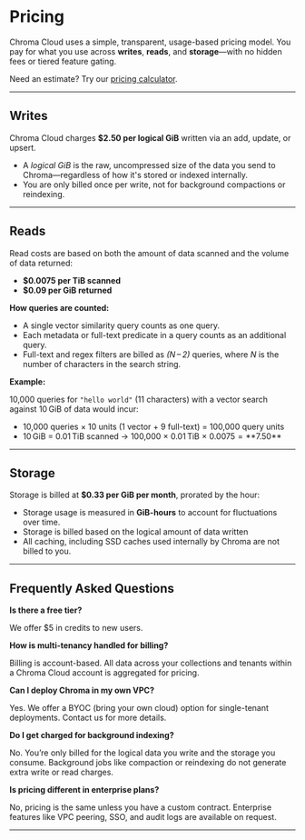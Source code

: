 # Pricing

Chroma Cloud uses a simple, transparent, usage-based pricing model. You pay for what you use across **writes**, **reads**, and **storage**—with no hidden fees or tiered feature gating.

Need an estimate? Try our [pricing calculator](https://trychroma.com/pricing).

---

## Writes

Chroma Cloud charges **$2.50 per logical GiB** written via an add, update, or upsert.

- A *logical GiB* is the raw, uncompressed size of the data you send to Chroma—regardless of how it's stored or indexed internally.
- You are only billed once per write, not for background compactions or reindexing.

---

## Reads

Read costs are based on both the amount of data scanned and the volume of data returned:

- **$0.0075 per TiB scanned**
- **$0.09 per GiB returned**

**How queries are counted:**

- A single vector similarity query counts as one query.
- Each metadata or full-text predicate in a query counts as an additional query.
- Full-text and regex filters are billed as *(N – 2)* queries, where *N* is the number of characters in the search string.

**Example:**

10,000 queries for `"hello world"` (11 characters) with a vector search against 10 GiB of data would incur:

- 10,000 queries × 10 units (1 vector + 9 full-text) = 100,000 query units
- 10 GiB = 0.01 TiB scanned → 100,000 × 0.01 TiB × $0.0075 = **$7.50**

---

## Storage

Storage is billed at **$0.33 per GiB per month**, prorated by the hour:

- Storage usage is measured in **GiB-hours** to account for fluctuations over time.
- Storage is billed based on the logical amount of data written
- All caching, including SSD caches used internally by Chroma are not billed to you.

---

## Frequently Asked Questions

**Is there a free tier?**

We offer $5 in credits to new users.

**How is multi-tenancy handled for billing?**

Billing is account-based. All data across your collections and tenants within a Chroma Cloud account is aggregated for pricing.

**Can I deploy Chroma in my own VPC?**

Yes. We offer a BYOC (bring your own cloud) option for single-tenant deployments. Contact us for more details.

**Do I get charged for background indexing?**

No. You’re only billed for the logical data you write and the storage you consume. Background jobs like compaction or reindexing do not generate extra write or read charges.

**Is pricing different in enterprise plans?**

No, pricing is the same unless you have a custom contract. Enterprise features like VPC peering, SSO, and audit logs are available on request.

---
